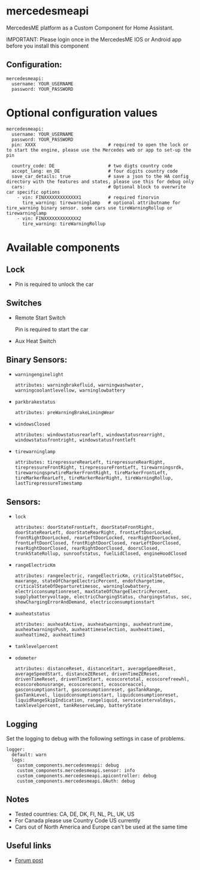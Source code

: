 # mercedesmeapi

MercedesME platform as a Custom Component for Home Assistant.

IMPORTANT: Please login once in the MercedesME IOS or Android app before you install this component

## Configuration:
```
mercedesmeapi:
  username: YOUR_USERNAME
  password: YOUR_PASSWORD
```

# Optional configuration values
```
mercedesmeapi:
  username: YOUR_USERNAME
  password: YOUR_PASSWORD
  pin: XXXX                           # required to open the lock or to start the engine, please use the Mercedes web or app to set-up the pin
  
  country_code: DE                    # two digts country code
  accept_lang: en_DE                  # four digits country code
  save_car_details: true              # save a json to the HA config directory with the features and states, please use this for debug only 
  cars:                               # Optional block to overwrite car specific options
    - vin: FINXXXXXXXXXXXXX1          # required finorvin
      tire_warning: tirewarninglamp   # optional attributname for tire_warning binary sensor. some cars use tireWarningRollup or tirewarninglamp 
    - vin: FINXXXXXXXXXXXXX2
      tire_warning: tireWarningRollup
```

# Available components
## Lock
* Pin  is required to unlock the car
## Switches 
* Remote Start Switch
  
  Pin is required to start the car

* Aux Heat Switch

## Binary Sensors:

  * `warningenginelight`

    `attributes: warningbrakefluid, warningwashwater, warningcoolantlevellow, warninglowbattery`

  * `parkbrakestatus`

    `attributes: preWarningBrakeLiningWear`

  * `windowsClosed`
  
    `attributes: windowstatusrearleft, windowstatusrearright, windowstatusfrontright, windowstatusfrontleft`

  * `tirewarninglamp`

    `attributes: tirepressureRearLeft, tirepressureRearRight, tirepressureFrontRight, tirepressureFrontLeft, tirewarningsrdk, tirewarningsprwtireMarkerFrontRight, tireMarkerFrontLeft, tireMarkerRearLeft, tireMarkerRearRight, tireWarningRollup, lastTirepressureTimestamp`

## Sensors:

* `lock`
    
  `attributes: doorStateFrontLeft, doorStateFrontRight, doorStateRearLeft, doorStateRearRight, frontLeftDoorLocked, frontRightDoorLocked, rearLeftDoorLocked, rearRightDoorLocked, frontLeftDoorClosed, frontRightDoorClosed, rearLeftDoorClosed, rearRightDoorClosed, rearRightDoorClosed, doorsClosed, trunkStateRollup, sunroofstatus, fuelLidClosed, engineHoodClosed`

* `rangeElectricKm`
    
  `attributes: rangeelectric, rangeElectricKm, criticalStateOfSoc, maxrange, stateOfChargeElectricPercent, endofchargetime, criticalStateOfDeparturetimesoc, warninglowbattery, electricconsumptionreset, maxStateOfChargeElectricPercent, supplybatteryvoltage, electricChargingStatus, chargingstatus, soc, showChargingErrorAndDemand, electricconsumptionstart`
  
* `auxheatstatus`

  `attributes: auxheatActive, auxheatwarnings, auxheatruntime, auxheatwarningsPush, auxheattimeselection, auxheattime1, auxheattime2, auxheattime3`

* `tanklevelpercent`

* `odometer`
  
  `attributes: distanceReset, distanceStart, averageSpeedReset, averageSpeedStart, distanceZEReset, drivenTimeZEReset, drivenTimeReset, drivenTimeStart, ecoscoretotal, ecoscorefreewhl, ecoscorebonusrange, ecoscoreconst, ecoscoreaccel, gasconsumptionstart, gasconsumptionreset, gasTankRange, gasTankLevel, liquidconsumptionstart, liquidconsumptionreset, liquidRangeSkipIndication, rangeliquid, serviceintervaldays, tanklevelpercent, tankReserveLamp, batteryState` 
  

## Logging
Set the logging to debug with the following settings in case of problems.
```
logger:
  default: warn
  logs:
    custom_components.mercedesmeapi: debug
    custom_components.mercedesmeapi.sensor: info
    custom_components.mercedesmeapi.apicontroller: debug
    custom_components.mercedesmeapi.OAuth: debug
```

## Notes
- Tested countries: CA, DE, DK, FI, NL, PL, UK, US
- For Canada please use Country Code US currently
- Cars out of North America and Europe can't be used at the same time

## Useful links

- [Forum post](https://community.home-assistant.io/t/mercedes-me-component/41911)